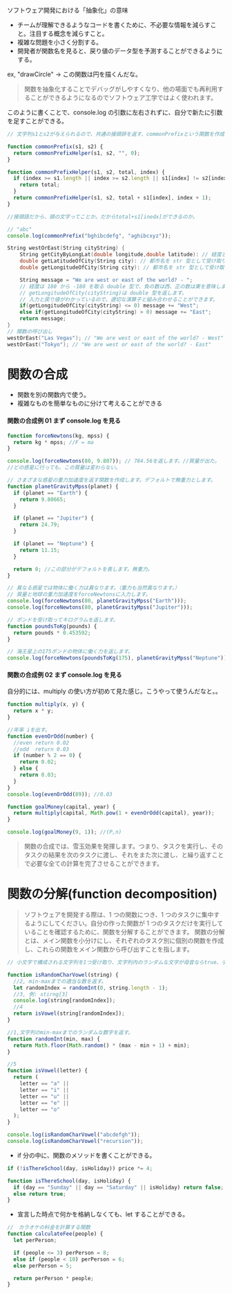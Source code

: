 ソフトウェア開発における「抽象化」の意味

- チームが理解できるようなコードを書くために、不必要な情報を減らすこと。注目する概念を減らすこと。
- 複雑な問題を小さく分割する。
- 開発者が関数名を見ると、戻り値のデータ型を予測することができるようにする。

ex, "drawCircle" -> この関数は円を描くんだな。

> 関数を抽象化することでデバッグがしやすくなり、他の場面でも再利用することができるようになるのでソフトウェア工学ではよく使われます。

このように書くことで、console.log の引数に左右されずに、自分で新たに引数を足すことができる。

```javascript
// 文字列s1とs2が与えられるので、共通の接頭辞を返す、commonPrefixという関数を作成

function commonPrefix(s1, s2) {
  return commonPrefixHelper(s1, s2, "", 0);
}

function commonPrefixHelper(s1, s2, total, index) {
  if (index >= s1.length || index >= s2.length || s1[index] != s2[index]) {
    return total;
  }
  return commonPrefixHelper(s1, s2, total + s1[index], index + 1);
}

//接頭語だから、頭の文字ってことか。だからtotal+s1[inedx]ができるのか。

// "abc"
console.log(commonPrefix("bghibcdefg", "aghibcxyz"));
```

```c++
String westOrEast(String cityString) {
    String getCityByLongLat(double longitude,double latitude): // 経度と緯度を double 型で受け取り、都市名を str 型で返します。
    double getLatitudeOfCity(String city): // 都市名を str 型として受け取り、緯度を double 型で返します。
    double getLongitudeOfCity(String city): // 都市名を str 型として受け取り、経度を double 型で返します。

    String message = "We are west or east of the world? - ";
    // 経度は 180 から -180 を取る double 型で、負の数は西、正の数は東を意味します。
    // getLongitudeOfCity(cityString)は double 型を返します。
    // 入力と戻り値がわかっているので、適切な演算子と組み合わせることができます。
    if(getLongitudeOfCity(cityString) <= 0) message += "West";
    else if(getLongitudeOfCity(cityString) > 0) message += "East";
    return message;
}
// 関数の呼び出し
westOrEast("Las Vegas"); // "We are west or east of the world? - West"
westOrEast("Tokyo"); // "We are west or east of the world? - East"
```

# 関数の合成

- 関数を別の関数内で使う。
- 複雑なものを簡単なものに分けて考えることができる

#### 関数の合成例 01 まず console.log を見る

```javascript
function forceNewtons(kg, mpss) {
  return kg * mpss; //F = ma
}

console.log(forceNewtons(80, 9.807)); // 784.56を返します。//質量が出た。
//どの惑星に行っても、この質量は変わらない。

// さまざまな惑星の重力加速度を返す関数を作成します。デフォルトで無重力とします。
function planetGravityMpss(planet) {
  if (planet == "Earth") {
    return 9.80665;
  }

  if (planet == "Jupiter") {
    return 24.79;
  }

  if (planet == "Neptune") {
    return 11.15;
  }

  return 0; //この部分がデフォルトを表します。無重力。
}

// 異なる惑星では物体に働く力は異なります。（重力も当然異なります。）
// 質量と地球の重力加速度をforceNewtonsに入力します。
console.log(forceNewtons(80, planetGravityMpss("Earth")));
console.log(forceNewtons(80, planetGravityMpss("Jupiter")));

// ポンドを受け取ってキログラムを返します。
function poundsToKg(pounds) {
  return pounds * 0.453592;
}

// 海王星上の175ポンドの物体に働く力を返します。
console.log(forceNewtons(poundsToKg(175), planetGravityMpss("Neptune")));
```

#### 関数の合成例 02 まず console.log を見る

自分的には、multiply の使い方が初めて見た感じ。こうやって使うんだなと。。

```javascript
function multiply(x, y) {
  return x * y;
}

//年率 iを出す。
function evenOrOdd(number) {
  //even return 0.02
  //odd  return 0.03
  if (number % 2 == 0) {
    return 0.02;
  } else {
    return 0.03;
  }
}
console.log(evenOrOdd(89)); //0.03

function goalMoney(capital, year) {
  return multiply(capital, Math.pow(1 + evenOrOdd(capital), year));
}

console.log(goalMoney(9, 1)); //(P,n)
```

> 関数の合成では、雪玉効果を発揮します。つまり、タスクを実行し、そのタスクの結果を次のタスクに渡し、それをまた次に渡し、と繰り返すことで必要な全ての計算を完了させることができます。

# 関数の分解(function decomposition)

> ソフトウェアを開発する際は、1 つの関数につき、1 つのタスクに集中するようにしてください。自分の作った関数が 1 つのタスクだけを実行していることを確認するために、関数を分解することができます。
> 関数の分解とは、メイン関数を小分けにし、それぞれのタスク別に個別の関数を作成し、これらの関数をメイン関数から呼び出すことを指します。

```javascript
// 小文字で構成される文字列を1つ受け取り、文字列内のランダムな文字が母音ならtrue、子音ならfalseを返す、isRandomCharVowelという関数

function isRandomCharVowel(string) {
  //2, min-maxまでの適当な数を返す。
  let randomIndex = randomInt(0, string.length - 1);
  //3, 例: stirng[3]
  console.log(string[randomIndex]);
  //4
  return isVowel(string[randomIndex]);
}

//1,文字列のmin-maxまでのランダムな数字を返す。
function randomInt(min, max) {
  return Math.floor(Math.random() * (max - min + 1) + min);
}

//5
function isVowel(letter) {
  return (
    letter == "a" ||
    letter == "i" ||
    letter == "u" ||
    letter == "e" ||
    letter == "o"
  );
}

console.log(isRandomCharVowel("abcdefgh"));
console.log(isRandomCharVowel("recursion"));
```

- if 分の中に、関数のメソッドを書くことができる。

```javascript
if (!isThereSchool(day, isHoliday)) price *= 4;

function isThereSchool(day, isHoliday) {
  if (day == "Sunday" || day == "Saturday" || isHoliday) return false;
  else return true;
}
```

- 宣言した時点で何かを格納しなくても、let することができる。

```javascript
//　カラオケの料金を計算する関数
function calculateFee(people) {
  let perPerson;

  if (people <= 3) perPerson = 8;
  else if (people < 10) perPerson = 6;
  else perPerson = 5;

  return perPerson * people;
}
```
